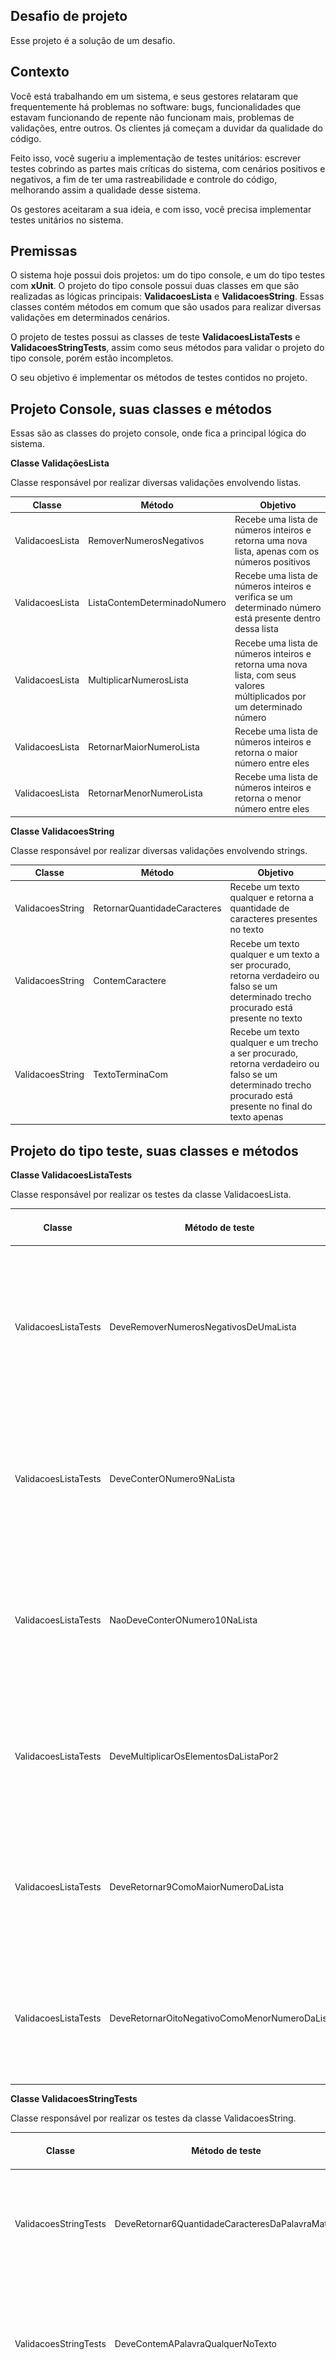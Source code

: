 ## Desafio de projeto
Esse projeto é a solução de um desafio.

## Contexto
Você está trabalhando em um sistema, e seus gestores relataram que frequentemente há problemas no software: bugs, funcionalidades que estavam funcionando de repente não funcionam mais, problemas de validações, entre outros. Os clientes já começam a duvidar da qualidade do código.

Feito isso, você sugeriu a implementação de testes unitários: escrever testes cobrindo as partes mais críticas do sistema, com cenários positivos e negativos, a fim de ter uma rastreabilidade e controle do código, melhorando assim a qualidade desse sistema.

Os gestores aceitaram a sua ideia, e com isso, você precisa implementar testes unitários no sistema.

## Premissas
O sistema hoje possui dois projetos: um do tipo console, e um do tipo testes com **xUnit**. O projeto do tipo console possui duas classes em que são realizadas as lógicas principais: **ValidacoesLista** e **ValidacoesString**. Essas classes contém métodos em comum que são usados para realizar diversas validações em determinados cenários.

O projeto de testes possui as classes de teste **ValidacoesListaTests** e **ValidacoesStringTests**, assim como seus métodos para validar o projeto do tipo console, porém estão incompletos. 

O seu objetivo é implementar os métodos de testes contidos no projeto.

## Projeto Console, suas classes e métodos

Essas são as classes do projeto console, onde fica a principal lógica do sistema.

**Classe ValidaçõesLista**

Classe responsável por realizar diversas validações envolvendo listas.

| Classe          | Método                       | Objetivo                                                                                                                |
|---------------- |------------------------------|-------------------------------------------------------------------------------------------------------------------------|
| ValidacoesLista | RemoverNumerosNegativos      | Recebe uma lista de números inteiros e retorna uma nova lista, apenas com os números positivos                          |
| ValidacoesLista | ListaContemDeterminadoNumero | Recebe uma lista de números inteiros e verifica se um determinado número está presente dentro dessa lista               |
| ValidacoesLista | MultiplicarNumerosLista      | Recebe uma lista de números inteiros e retorna uma nova lista, com seus valores múltiplicados por um determinado número |
| ValidacoesLista | RetornarMaiorNumeroLista     | Recebe uma lista de números inteiros e retorna o maior número entre eles                                                |
| ValidacoesLista | RetornarMenorNumeroLista     | Recebe uma lista de números inteiros e retorna o menor número entre eles                                                |

**Classe ValidacoesString**

Classe responsável por realizar diversas validações envolvendo strings.

| Classe           | Método                       | Objetivo                                                                                                                
|------------------|------------------------------|------------------------------------------------------------------------------------------------------------------------------------------------------------|
| ValidacoesString | RetornarQuantidadeCaracteres | Recebe um texto qualquer e retorna a quantidade de caracteres presentes no texto                                                                           |
| ValidacoesString | ContemCaractere              | Recebe um texto qualquer e um texto a ser procurado, retorna verdadeiro ou falso se um determinado trecho procurado está presente no texto                 |
| ValidacoesString | TextoTerminaCom              | Recebe um texto qualquer e um trecho a ser procurado, retorna verdadeiro ou falso se um determinado trecho procurado está presente no final do texto apenas |

## Projeto do tipo teste, suas classes e métodos

**Classe ValidacoesListaTests**

Classe responsável por realizar os testes da classe ValidacoesLista.

| Classe               | Método de teste                               | Resultado esperado do teste
|----------------------|-----------------------------------------------|--------------------------------------------------------------------------------------------------------------------------------------------|
| ValidacoesListaTests | DeveRemoverNumerosNegativosDeUmaLista         | Ao passar uma lista com diversos números, incluindo positivos e negativos, deve ser retornado uma nova lista apenas com números positivos  |
| ValidacoesListaTests | DeveConterONumero9NaLista                     | Ao passar uma lista com diversos números, incluindo o número 9, deve retornar verdadeiro, pois encontrou o 9 na lista                      |
| ValidacoesListaTests | NaoDeveConterONumero10NaLista                 | Ao passar uma lista com diversos números, mas sem o número 10, deve retornar falso, pois não encontrou o 10 na lista                       |
| ValidacoesListaTests | DeveMultiplicarOsElementosDaListaPor2         | Ao passar uma lista de inteiros, deve retornar uma nova lista, com todos os elementos da lista multiplicados por 2                         |
| ValidacoesListaTests | DeveRetornar9ComoMaiorNumeroDaLista           | Ao passar uma lista de números inteiros, sendo o maior deles 9, deve retornar o 9 como maior elemento dentro dessa lista                   |
| ValidacoesListaTests | DeveRetornarOitoNegativoComoMenorNumeroDaList | Ao passar uma lista de números inteiros, sendo o menor deles -8, deve retornar o -8 como menor elemento dentro dessa lista                 |

**Classe ValidacoesStringTests**

Classe responsável por realizar os testes da classe ValidacoesString.

| Classe                | Método de teste                                  | Resultado esperado do teste
|---------------------- |--------------------------------------------------|--------------------------------------------------------------------------------------------------------------------------------------------------------------------------------------------------|
| ValidacoesStringTests | DeveRetornar6QuantidadeCaracteresDaPalavraMatrix | Ao passar um texto escrito a palavra "Matrix", deve retornar o número 6, representando 6 caracteres presentes na palavra                                                                         |
| ValidacoesStringTests | DeveContemAPalavraQualquerNoTexto                | Ao passar um texto escrito "Esse é um texto qualquer" e procurar pela palavra "qualquer", deve retornar verdadeiro pois a palavra existe no texto                                                |
| ValidacoesStringTests | NaoDeveConterAPalavraTesteNoTexto                | Ao passar um texto escrito "Esse é um texto qualquer" e procurar pela palavra "teste", deve retornar falso pois a palavra não existe no texto                                                    |
| ValidacoesStringTests | TextoDeveTerminarComAPalavraProcurado            | Ao passar um texto escrito "Começo, meio e fim do texto procurado" e procurar pela palavra "procurado", deve retornar verdadeiro pois a palavra existe no texto e está inclusa no final do texto |

## Estrutura do projeto

O projeto está estruturado da seguinte maneira:

![Métodos Swagger](Imagens/projeto.png)


## Solução
O código de testes está pela metade, e você deverá dar continuidade implementando os testes descritos acima, para que no final, tenhamos um programa de testes funcional. Procure pela palavra comentada "TODO" no código, em seguida, implemente conforme as regras acima.